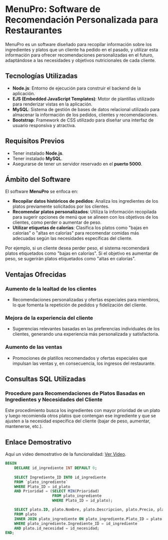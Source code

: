 # MenuPro: Software de Recomendación Personalizada para Restaurantes

MenuPro es un software diseñado para recopilar información sobre los ingredientes y platos que un cliente ha pedido en el pasado, y utilizar esta información para ofrecer recomendaciones personalizadas en el futuro, adaptándose a las necesidades y objetivos nutricionales de cada cliente.

## Tecnologías Utilizadas

- **Node.js**: Entorno de ejecución para construir el backend de la aplicación.
- **EJS (Embedded JavaScript Templates)**: Motor de plantillas utilizado para renderizar vistas en la aplicación.
- **MySQL**: Sistema de gestión de bases de datos relacional utilizado para almacenar la información de los pedidos, clientes y recomendaciones.
- **Bootstrap**: Framework de CSS utilizado para diseñar una interfaz de usuario responsiva y atractiva.

## Requisitos Previos

- Tener instalado **Node.js**.
- Tener instalado **MySQL**.
- Asegurarse de tener un servidor reservado en el **puerto 5000**.

## Ámbito del Software

El software **MenuPro** se enfoca en:

- **Recopilar datos históricos de pedidos**: Analiza los ingredientes de los platos previamente solicitados por los clientes.
- **Recomendar platos personalizados**: Utiliza la información recopilada para sugerir opciones de menú que se alineen con los objetivos de los clientes, como perder o aumentar de peso.
- **Utilizar etiquetas de calorías**: Clasifica los platos como "bajas en calorías" o "altas en calorías" para recomendar comidas más adecuadas según las necesidades específicas del cliente.

Por ejemplo, si un cliente desea perder peso, el sistema recomendará platos etiquetados como "bajas en calorías". Si el objetivo es aumentar de peso, se sugerirán platos etiquetados como "altas en calorías".

## Ventajas Ofrecidas

### Aumento de la lealtad de los clientes
- Recomendaciones personalizadas y ofertas especiales para miembros, lo que fomenta la repetición de pedidos y fidelización del cliente.

### Mejora de la experiencia del cliente
- Sugerencias relevantes basadas en las preferencias individuales de los clientes, generando una experiencia más personalizada y satisfactoria.

### Aumento de las ventas
- Promociones de platillos recomendados y ofertas especiales que impulsan las ventas y, en consecuencia, los ingresos del restaurante.


## Consultas SQL Utilizadas

### Procedure para Recomendaciones de Platos Basadas en Ingredientes y Necesidades del Cliente

Este procedimiento busca los ingredientes con mayor prioridad de un plato y luego recomienda otros platos que contengan ese ingrediente y que se ajusten a la necesidad específica del cliente (bajar de peso, aumentar, mantenerse, etc.).

## Enlace Demostrativo

Aquí un video demostrativo de la funcionalidad: [Ver Video](https://www.youtube.com/watch?v=dO1BjAGNNac).

```sql
BEGIN
    DECLARE id_ingrediente INT DEFAULT 0;
    
    SELECT Ingrediente_ID INTO id_ingrediente 
    FROM `plato_ingrediente` 
    WHERE Plato_ID = id_plato 
    AND Prioridad = (SELECT MIN(Prioridad) 
                     FROM plato_ingrediente 
                     WHERE Plato_ID = id_plato);

    SELECT plato.ID, plato.Nombre, plato.Descripcion, plato.Precio, plato.ID_Categoria_Plato 
    FROM plato 
    INNER JOIN plato_ingrediente ON plato_ingrediente.Plato_ID = plato.ID 
    WHERE plato_ingrediente.Ingrediente_ID = id_ingrediente 
    AND plato.id_necesidad = id_necesidad;
END;




